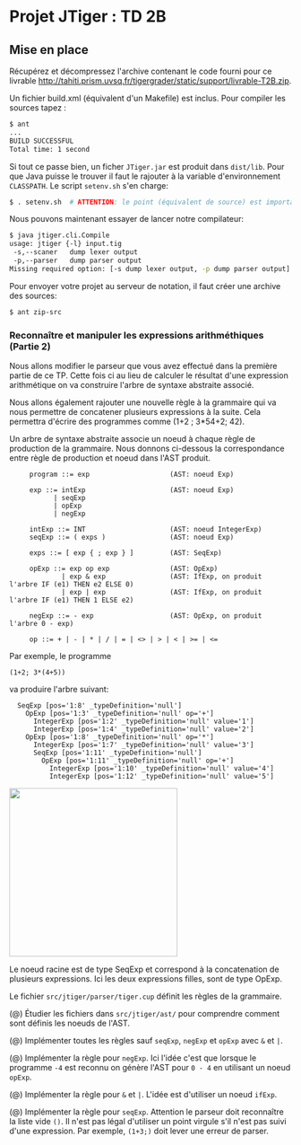 Projet JTiger : TD 2B
=====================

Mise en place
-------------

Récupérez et décompressez l'archive contenant le code fourni pour ce livrable <http://tahiti.prism.uvsq.fr/tigergrader/static/support/livrable-T2B.zip>.

Un fichier build.xml (équivalent d'un Makefile) est inclus.
Pour compiler les sources tapez :

~~~bash
$ ant
...
BUILD SUCCESSFUL
Total time: 1 second
~~~

Si tout ce passe bien, un ficher ``JTiger.jar`` est produit dans ``dist/lib``.
Pour que Java puisse le trouver il faut le rajouter à la variable 
d'environnement ``CLASSPATH``. Le script ``setenv.sh`` s'en charge:

~~~bash
$ . setenv.sh  # ATTENTION: le point (équivalent de source) est important!
~~~

Nous pouvons maintenant essayer de lancer notre compilateur:

~~~bash
$ java jtiger.cli.Compile
usage: jtiger {-l} input.tig
 -s,--scaner   dump lexer output
 -p,--parser   dump parser output
Missing required option: [-s dump lexer output, -p dump parser output]
~~~

Pour envoyer votre projet au serveur de notation, il faut créer une archive des sources:

~~~bash
$ ant zip-src
~~~

### Reconnaître et manipuler les expressions arithméthiques (Partie 2) 

Nous allons modifier le parseur que vous avez effectué dans la première partie
de ce TP.  Cette fois ci au lieu de calculer le résultat d'une expression
arithmétique on va construire l'arbre de syntaxe abstraite associé.

Nous allons également rajouter une nouvelle règle à la grammaire qui va
nous permettre de concatener plusieurs expressions à la suite. Cela permettra
d'écrire des programmes comme (1+2 ; 3*54+2; 42).

Un arbre de syntaxe abstraite associe un noeud à chaque règle de production de la grammaire.
Nous donnons ci-dessous la correspondance entre règle de production
et noeud dans l'AST produit.

~~~ebnf
     program ::= exp                    (AST: noeud Exp) 

     exp ::= intExp                     (AST: noeud Exp)
           | seqExp
           | opExp
           | negExp

     intExp ::= INT                     (AST: noeud IntegerExp)
     seqExp ::= ( exps )                (AST: noeud Exp)  

     exps ::= [ exp { ; exp } ]         (AST: SeqExp)

     opExp ::= exp op exp               (AST: OpExp)
             | exp & exp                (AST: IfExp, on produit l'arbre IF (e1) THEN e2 ELSE 0)
             | exp | exp                (AST: IfExp, on produit l'arbre IF (e1) THEN 1 ELSE e2)

     negExp ::= - exp                   (AST: OpExp, on produit l'arbre 0 - exp) 

     op ::= + | - | * | / | = | <> | > | < | >= | <=
~~~

Par exemple, le programme

~~~tiger
(1+2; 3*(4+5))
~~~

va produire l'arbre suivant:

~~~tree
  SeqExp [pos='1:8' _typeDefinition='null']
    OpExp [pos='1:3' _typeDefinition='null' op='+']
      IntegerExp [pos='1:2' _typeDefinition='null' value='1']
      IntegerExp [pos='1:4' _typeDefinition='null' value='2']
    OpExp [pos='1:8' _typeDefinition='null' op='*']
      IntegerExp [pos='1:7' _typeDefinition='null' value='3']
      SeqExp [pos='1:11' _typeDefinition='null']
        OpExp [pos='1:11' _typeDefinition='null' op='+']
          IntegerExp [pos='1:10' _typeDefinition='null' value='4']
          IntegerExp [pos='1:12' _typeDefinition='null' value='5']
~~~

<img src="/tigergrader/static/support/ast.png" height="300px">

Le noeud racine est de type SeqExp et correspond à la concatenation
de plusieurs expressions. Ici les deux expressions filles, sont de
type OpExp.

Le fichier ``src/jtiger/parser/tiger.cup`` définit les règles de la grammaire.

(@) Étudier les fichiers dans ``src/jtiger/ast/`` pour comprendre comment sont
    définis les noeuds de l'AST.

(@) Implémenter toutes les règles sauf ``seqExp``, ``negExp`` et ``opExp`` avec ``&`` et ``|``.

(@) Implémenter la règle pour ``negExp``. Ici l'idée c'est que lorsque le programme ``-4`` est
    reconnu on génère l'AST pour ``0 - 4`` en utilisant un noeud ``opExp``.

(@) Implémenter la règle pour ``&`` et ``|``. L'idée est d'utiliser un noeud ``ifExp``. 

(@) Implémenter la règle pour ``seqExp``. Attention le parseur doit reconnaître la
    liste vide ``()``. Il n'est pas légal d'utiliser un point virgule s'il n'est pas suivi d'une expression.
    Par exemple, ``(1+3;)`` doit lever une erreur de parser.
